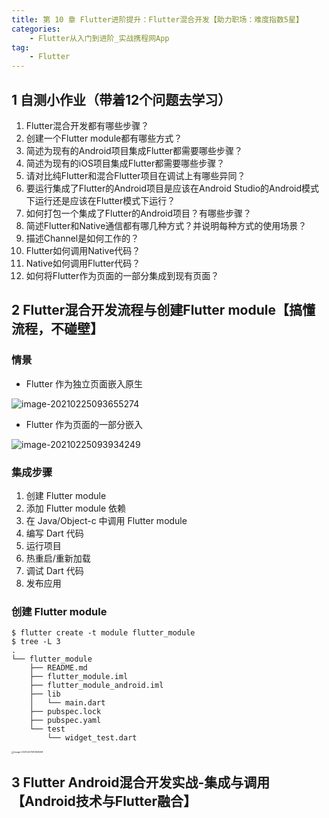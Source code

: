 ```yaml
---
title: 第 10 章 Flutter进阶提升：Flutter混合开发【助力职场：难度指数5星】
categories:
    - Flutter从入门到进阶_实战携程网App
tag:
    - Flutter
---
```


## 1 自测小作业（带着12个问题去学习）

1. Flutter混合开发都有哪些步骤？
2. 创建一个Flutter module都有哪些方式？
3.  简述为现有的Android项目集成Flutter都需要哪些步骤？
4. 简述为现有的iOS项目集成Flutter都需要哪些步骤？
5.  请对比纯Flutter和混合Flutter项目在调试上有哪些异同？
6. 要运行集成了Flutter的Android项目是应该在Android Studio的Android模式下运行还是应该在Flutter模式下运行？
7. 如何打包一个集成了Flutter的Android项目？有哪些步骤？
8. 简述Flutter和Native通信都有哪几种方式？并说明每种方式的使用场景？
9. 描述Channel是如何工作的？
10. Flutter如何调用Native代码？
11. Native如何调用Flutter代码？
12. 如何将Flutter作为页面的一部分集成到现有页面？

## 2 Flutter混合开发流程与创建Flutter module【搞懂流程，不碰壁】

### 情景

+ Flutter 作为独立页面嵌入原生

![image-20210225093655274](http://cdn.mengqingshen.com/2021-02-25-013655.png) 

+ Flutter 作为页面的一部分嵌入

![image-20210225093934249](http://cdn.mengqingshen.com/2021-02-25-013934.png)



### 集成步骤

1. 创建 Flutter module
2. 添加 Flutter module 依赖
3. 在 Java/Object-c 中调用 Flutter module
4. 编写 Dart 代码
5. 运行项目
6. 热重启/重新加载
7. 调试 Dart 代码
8. 发布应用

### 创建 Flutter module

```shell
$ flutter create -t module flutter_module
$ tree -L 3
.
└── flutter_module
    ├── README.md
    ├── flutter_module.iml
    ├── flutter_module_android.iml
    ├── lib
    │   └── main.dart
    ├── pubspec.lock
    ├── pubspec.yaml
    └── test
        └── widget_test.dart
```

<img src="/Users/threewood/Library/Application Support/typora-user-images/image-20210227081359358.png" alt="image-20210227081359358" style="zoom:25%;" />

## 3 Flutter Android混合开发实战-集成与调用【Android技术与Flutter融合】

